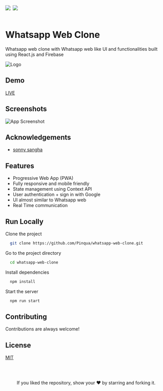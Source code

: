 <div align="left">
            <a href="https://paypal.me/piyushsati311999" target="_blank" style="display: inline-block;">
                <img
                    src="https://img.shields.io/badge/Donate-PayPal-blue.svg?style=flat-square&logo=paypal" 
                    align="left"
                />
            </a>
            <a href="https://www.buymeacoffee.com/piyushsati" target="_blank" style="display: inline-block;">
                <img
                    src="https://img.shields.io/badge/Donate-Buy%20Me%20A%20Coffee-orange.svg?style=flat-square&logo=buymeacoffee" 
                    align="left"
                />
            </a>
</div>  
<br/> 


# Whatsapp Web Clone

Whatsapp web clone with Whatsapp web like UI and functionalities built using React.js and Firebase

![Logo](https://www.logo.wine/a/logo/WhatsApp/WhatsApp-Logo.wine.svg)

## Demo

[LIVE](https://wwc-ps.vercel.app)


## Screenshots

![App Screenshot](https://i.ibb.co/X4SSHxQ/whatsapp-web-clone.gif)

## Acknowledgements

 - [sonny sangha](https://github.com/sonnysangha)
  
## Features

- Progressive Web App (PWA)
- Fully responsive and mobile friendly
- State management using Context API
- User authentication + sign in with Google
- UI almost similar to Whatsapp web
- Real Time communication


## Run Locally

Clone the project

```bash
  git clone https://github.com/Pinqua/whatsapp-web-clone.git
```

Go to the project directory

```bash
  cd whatsapp-web-clone
```

Install dependencies

```bash
  npm install
```

Start the server

```bash
  npm run start
```

  
## Contributing

Contributions are always welcome!

  
## License

[MIT](https://choosealicense.com/licenses/mit/)



<br/>
<br/>

<p align="center">If you liked the repository, show your  ❤️  by starring and forking it.</p>
  
  
